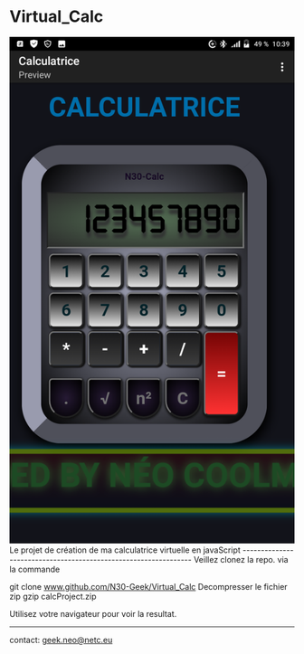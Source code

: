 # Virtual_Calc
<img src="https://github.com/N30-Geek/Virtual_Calc/blob/main/Screenshot_20211225-103907.png" alt="virtual calculator">
Le projet de création de ma calculatrice virtuelle en javaScript
----------------------------------------------------------------
Veillez clonez la repo. via la commande

git clone www.github.com/N30-Geek/Virtual_Calc
Decompresser le fichier zip 
gzip calcProject.zip

Utilisez votre navigateur pour voir la resultat.

--------
contact: geek.neo@netc.eu
